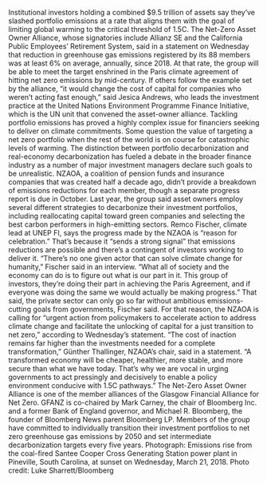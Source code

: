 Institutional investors holding a combined $9.5 trillion of assets say they’ve slashed portfolio emissions at a rate that aligns them with the goal of limiting global warming to the critical threshold of 1.5C.
The Net-Zero Asset Owner Alliance, whose signatories include Allianz SE and the California Public Employees’ Retirement System, said in a statement on Wednesday that reduction in greenhouse gas emissions registered by its 88 members was at least 6% on average, annually, since 2018. At that rate, the group will be able to meet the target enshrined in the Paris climate agreement of hitting net zero emissions by mid-century.
If others follow the example set by the alliance, “it would change the cost of capital for companies who weren’t acting fast enough,” said Jesica Andrews, who leads the investment practice at the United Nations Environment Programme Finance Initiative, which is the UN unit that convened the asset-owner alliance.
Tackling portfolio emissions has proved a highly complex issue for financiers seeking to deliver on climate commitments. Some question the value of targeting a net zero portfolio when the rest of the world is on course for catastrophic levels of warming. The distinction between portfolio decarbonization and real-economy decarbonization has fueled a debate in the broader finance industry as a number of major investment managers declare such goals to be unrealistic.
NZAOA, a coalition of pension funds and insurance companies that was created half a decade ago, didn’t provide a breakdown of emissions reductions for each member, though a separate progress report is due in October. Last year, the group said asset owners employ several different strategies to decarbonize their investment portfolios, including reallocating capital toward green companies and selecting the best carbon performers in high-emitting sectors.
Remco Fischer, climate lead at UNEP FI, says the progress made by the NZAOA is “reason for celebration.” That’s because it “sends a strong signal” that emissions reductions are possible and there’s a contingent of investors working to deliver it.
“There’s no one given actor that can solve climate change for humanity,” Fischer said in an interview. “What all of society and the economy can do is to figure out what is our part in it. This group of investors, they’re doing their part in achieving the Paris Agreement, and if everyone was doing the same we would actually be making progress.”
That said, the private sector can only go so far without ambitious emissions-cutting goals from governments, Fischer said. For that reason, the NZAOA is calling for “urgent action from policymakers to accelerate action to address climate change and facilitate the unlocking of capital for a just transition to net zero,” according to Wednesday’s statement.
“The cost of inaction remains far higher than the investments needed for a complete transformation,” Günther Thallinger, NZAOA’s chair, said in a statement. “A transformed economy will be cheaper, healthier, more stable, and more secure than what we have today. That’s why we are vocal in urging governments to act pressingly and decisively to enable a policy environment conducive with 1.5C pathways.”
The Net-Zero Asset Owner Alliance is one of the member alliances of the Glasgow Financial Alliance for Net Zero. GFANZ is co-chaired by Mark Carney, the chair of Bloomberg Inc. and a former Bank of England governor, and Michael R. Bloomberg, the founder of Bloomberg News parent Bloomberg LP. Members of the group have committed to individually transition their investment portfolios to net zero greenhouse gas emissions by 2050 and set intermediate decarbonization targets every five years.
Photograph: Emissions rise from the coal-fired Santee Cooper Cross Generating Station power plant in Pineville, South Carolina, at sunset on Wednesday, March 21, 2018. Photo credit: Luke Sharrett/Bloomberg